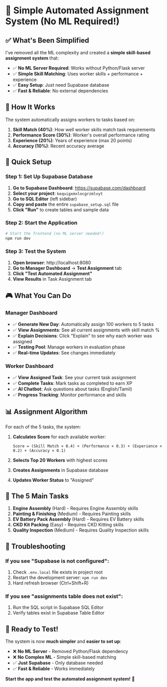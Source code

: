 # 🚀 Simple Automated Assignment System (No ML Required!)

## ✅ **What's Been Simplified**

I've removed all the ML complexity and created a **simple skill-based assignment system** that:

- ✅ **No ML Server Required**: Works without Python/Flask server
- ✅ **Simple Skill Matching**: Uses worker skills + performance + experience
- ✅ **Easy Setup**: Just need Supabase database
- ✅ **Fast & Reliable**: No external dependencies

## 🎯 **How It Works**

The system automatically assigns workers to tasks based on:

1. **Skill Match (40%)**: How well worker skills match task requirements
2. **Performance Score (30%)**: Worker's overall performance rating  
3. **Experience (20%)**: Years of experience (max 20 points)
4. **Accuracy (10%)**: Recent accuracy average

## 🚀 **Quick Setup**

### Step 1: Set Up Supabase Database

1. **Go to Supabase Dashboard**: https://supabase.com/dashboard
2. **Select your project**: `kequigxmxlocgrzmlvyt`
3. **Go to SQL Editor** (left sidebar)
4. **Copy and paste** the entire `supabase_setup.sql` file
5. **Click "Run"** to create tables and sample data

### Step 2: Start the Application

```bash
# Start the frontend (no ML server needed!)
npm run dev
```

### Step 3: Test the System

1. **Open browser**: http://localhost:8080
2. **Go to Manager Dashboard** → **Test Assignment** tab
3. **Click "Test Automated Assignment"**
4. **View Results** in Task Assignment tab

## 🎮 **What You Can Do**

### **Manager Dashboard**
- ✅ **Generate New Day**: Automatically assign 100 workers to 5 tasks
- ✅ **View Assignments**: See all current assignments with skill match %
- ✅ **Explain Decisions**: Click "Explain" to see why each worker was assigned
- ✅ **Testing Pool**: Manage workers in evaluation phase
- ✅ **Real-time Updates**: See changes immediately

### **Worker Dashboard**  
- ✅ **View Assigned Task**: See your current task assignment
- ✅ **Complete Tasks**: Mark tasks as completed to earn XP
- ✅ **AI Chatbot**: Ask questions about tasks (English/Tamil)
- ✅ **Progress Tracking**: Monitor performance and skills

## 📊 **Assignment Algorithm**

For each of the 5 tasks, the system:

1. **Calculates Score** for each available worker:
   ```
   Score = (Skill Match × 0.4) + (Performance × 0.3) + (Experience × 0.2) + (Accuracy × 0.1)
   ```

2. **Selects Top 20 Workers** with highest scores

3. **Creates Assignments** in Supabase database

4. **Updates Worker Status** to "Assigned"

## 🎯 **The 5 Main Tasks**

1. **Engine Assembly** (Hard) - Requires Engine Assembly skills
2. **Painting & Finishing** (Medium) - Requires Painting skills  
3. **EV Battery Pack Assembly** (Hard) - Requires EV Battery skills
4. **CKD Kit Packing** (Easy) - Requires CKD Kitting skills
5. **Quality Inspection** (Medium) - Requires Quality Inspection skills

## 🔧 **Troubleshooting**

### If you see "Supabase is not configured":
1. Check `.env.local` file exists in project root
2. Restart the development server: `npm run dev`
3. Hard refresh browser (Ctrl+Shift+R)

### If you see "assignments table does not exist":
1. Run the SQL script in Supabase SQL Editor
2. Verify tables exist in Supabase Table Editor

## 🎉 **Ready to Test!**

The system is now **much simpler** and **easier to set up**:

- ❌ **No ML Server** - Removed Python/Flask dependency
- ❌ **No Complex ML** - Simple skill-based matching
- ✅ **Just Supabase** - Only database needed
- ✅ **Fast & Reliable** - Works immediately

**Start the app and test the automated assignment system!** 🚀
